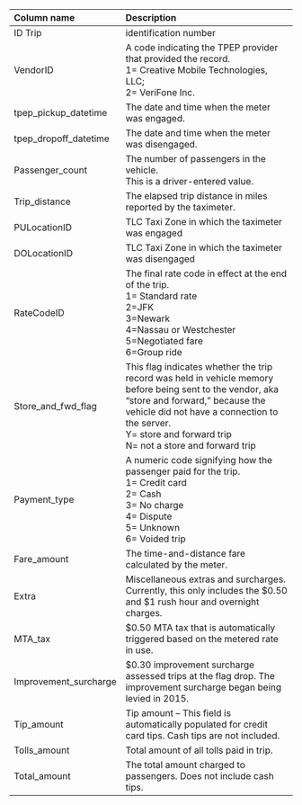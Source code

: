 |**Column name** |**Description**|
|:----------|:---------|
|ID Trip  | identification number|
|VendorID |A code indicating the TPEP provider that provided the record.  <br /> 1= Creative Mobile Technologies, LLC; <br />2= VeriFone Inc.|
| tpep_pickup_datetime |The date and time when the meter was engaged. 
|tpep_dropoff_datetime |The date and time when the meter was disengaged. |
|Passenger_count |The number of passengers in the vehicle.  <br /> This is a driver-entered value.|
|Trip_distance |The elapsed trip distance in miles reported by the taximeter.|
|PULocationID |TLC Taxi Zone in which the taximeter was engaged|
|DOLocationID |TLC Taxi Zone in which the taximeter was disengaged|
|RateCodeID |The final rate code in effect at the end of the trip. <br /> 1= Standard rate <br /> 2=JFK <br /> 3=Newark <br /> 4=Nassau or Westchester <br />5=Negotiated fare <br />6=Group ride|
|Store_and_fwd_flag |This flag indicates whether the trip record was held in vehicle memory before being sent to the vendor, aka “store and forward,”  because the vehicle did not have a connection to the server. <br /> Y= store and forward trip <br /> N= not a store and forward trip
|Payment_type |A numeric code signifying how the passenger paid for the trip.<br /> 1= Credit card<br /> 2= Cash <br /> 3= No charge<br /> 4= Dispute <br /> 5= Unknown <br /> 6= Voided trip|
|Fare_amount |The time-and-distance fare calculated by the meter.|
|Extra |Miscellaneous extras and surcharges. Currently, this only includes the $0.50 and $1 rush hour and overnight charges.|
|MTA_tax |$0.50 MTA tax that is automatically triggered based on the metered rate in use.|
|Improvement_surcharge |$0.30 improvement surcharge assessed trips at the flag drop. The  improvement surcharge began being levied in 2015.|
|Tip_amount |Tip amount – This field is automatically populated for credit card tips. Cash tips are not included.|
|Tolls_amount |Total amount of all tolls paid in trip. |
|Total_amount |The total amount charged to passengers. Does not include cash tips.|
